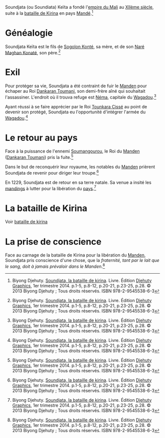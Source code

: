<!-- TITLE: Soundjata Keïta -->
<!-- SUBTITLE: Présentation de Soundjata Keïta -->

Soundjata (ou Soundiata) Keïta a fondé l'[empire du Mali](/geographie/afrique/empire/mali) au [XIIème siècle](/histoire/divers/xiiieme-siecle), suite à la [bataille de Kirina](/evenement/bataille-de-kirina) en pays [Mandé](/geographie/afrique/royaume/manden).[^1]

# Généalogie
Soundjata Keïta est le fils de [Sogolon Konté](/personnalite/femme/autre/sogolon-konte), sa mère, et de son [Naré Maghan Konaté](/personnalite/homme/autre/nare-maghan-konate), son père.[^1]

# Exil
Pour protéger sa vie, Soundjata a été contraint de fuir le [Manden](/geographie/afrique/royaume/manden) pour échaper au Roi [Dankaran Toumani](/personnalite/homme/souverain/roi/royaume-manden/dankaran-toumani), son demi-frère aîné qui souhaitait l'assassiner. L'endroit où il trouva refuge est [Néma](/geographie/ville/royaume-wagadou/nema), capitale du [Wagadou](/geographie/afrique/royaume/wagadou).[^1]

Ayant réussi à se faire apprécier par le Roi [Tounkara Cissé](/personnalite/homme/souverain/roi/royaume-wagadou/tounkara-cisse) au point de devenir son protégé, Soundjata eu l'opportunité d'intégrer l'armée du [Wagadou](/geographie/afrique/royaume/wagadou).[^1]

# Le retour au pays
Face à la puissance de l'ennemi [Soumangourou](/personnalite/homme/souverain/roi/royaume-sosso/soumangourou), le Roi du [Manden](/geographie/afrique/royaume/manden) ([Dankaran Toumani](/personnalite/homme/souverain/roi/royaume-manden/dankaran-toumani)) pris la fuite.[^1]

Dans le but de reconquérir leur royaume, les notables du [Manden](/geographie/afrique/royaume/manden) prièrent Soundjata de revenir pour diriger leur troupe.[^1]

En 1229, Soundjata est de retour en sa terre natale. Sa venue a insité les [mandings](/peuple/manding) à lutter pour la libération du [pays](/geographie/afrique/royaume/manden).[^1]

# La bataille de Kirina
Voir [bataille de kirina](/histoire/afrique/epoque-medievale/confrontation/bataille-de-kirina)

# La prise de conscience
Face au carnage de la bataille de Kirina pour la libération du [Manden](/geographie/afrique/royaume/manden), Soundjata pris conscience d'une chose, que la *fraternité, tant par le lait que le sang, doit à jamais prévaloir dans le Manden*.[^1]


[^1]: Biyong Djehuty. [Soundjata, la bataille de kirina](/ouvrage/soundjata-la-bataille-de-kirina). Livre. Édition [Djehuty Graphics](/organisme/djehuty-graphics), 1er trimestre 2014. p.1-5, p.8-12, p.20-21, p.23-25, p.28. © 2013 Biyong Djehuty ; Tous droits réservés. ISBN 978-2-9545538-6-3